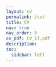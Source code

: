 ```yaml
---
layout: cv
permalink: /cv/
title: CV
nav: true
nav_order: 5
cv_pdf: CV_IT.pdf
description:
toc:
  sidebar: left
---
```

